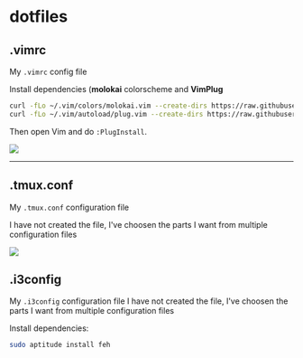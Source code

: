 # dotfiles

## .vimrc

My `.vimrc` config file

Install dependencies (**molokai** colorscheme and **VimPlug**

~~~~bash
curl -fLo ~/.vim/colors/molokai.vim --create-dirs https://raw.githubusercontent.com/tomasr/molokai/master/colors/molokai.vim
curl -fLo ~/.vim/autoload/plug.vim --create-dirs https://raw.githubusercontent.com/junegunn/vim-plug/master/plug.vim
~~~~

Then open Vim and do `:PlugInstall`.

![](https://i.imgur.com/QRHQb1T.png)

***

## .tmux.conf

My `.tmux.conf` configuration file

I have not created the file, I've choosen the parts I want from multiple configuration files

![](https://i.imgur.com/6s6ZfoG.png)

## .i3config

My `.i3config` configuration file
I have not created the file, I've choosen the parts I want from multiple configuration files

Install dependencies:

~~~~bash
sudo aptitude install feh
~~~~
